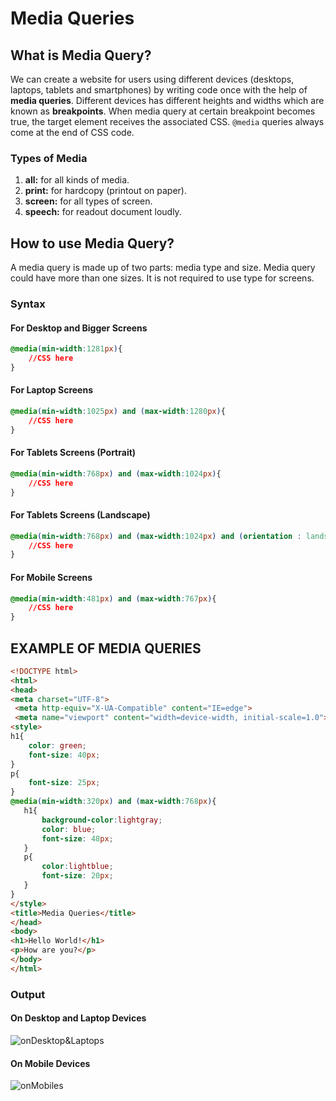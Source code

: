 # Media Queries

## What is Media Query?

We can create a website for users using different devices (desktops, laptops, tablets and smartphones) by writing code once with the help of **media queries**. Different devices has different heights and widths which are known as **breakpoints**. When media query at certain breakpoint becomes true, the target element receives the associated CSS. `@media` queries always come at the end of CSS code.  

### Types of Media 

1. **all:** for all kinds of media.
2. **print:** for hardcopy (printout on paper).
3. **screen:** for all types of screen.
4. **speech:** for readout document loudly.

## How to use Media Query?

A media query is made up of two parts: media type and size. Media query could have more than one sizes. It is not required to use type for screens.

### Syntax
#### For Desktop and Bigger Screens 
```css
@media(min-width:1281px){
    //CSS here
}
```
#### For Laptop Screens
```css
@media(min-width:1025px) and (max-width:1280px){
    //CSS here
}
```
#### For Tablets Screens (Portrait)
```css
@media(min-width:768px) and (max-width:1024px){
    //CSS here
}
```
#### For Tablets Screens (Landscape)
```css
@media(min-width:768px) and (max-width:1024px) and (orientation : landscape )  {
    //CSS here
}
```
#### For  Mobile Screens 
```css
@media(min-width:481px) and (max-width:767px){
    //CSS here
}
```

## EXAMPLE OF MEDIA QUERIES
```html
<!DOCTYPE html>
<html>
<head>
<meta charset="UTF-8">
 <meta http-equiv="X-UA-Compatible" content="IE=edge">
 <meta name="viewport" content="width=device-width, initial-scale=1.0">
<style>
h1{
    color: green;
    font-size: 40px;
}
p{
    font-size: 25px;
}
@media(min-width:320px) and (max-width:768px){
   h1{
       background-color:lightgray;
       color: blue;
       font-size: 48px;
   }
   p{
       color:lightblue;
       font-size: 20px;
   }
}
</style>
<title>Media Queries</title>
</head>
<body>
<h1>Hello World!</h1>
<p>How are you?</p>
</body>
</html>
```

### Output
#### On Desktop and Laptop Devices

![onDesktop&Laptops](https://mediaquery.samimunir2002.repl.co/bigScreen.png)

#### On Mobile Devices 

![onMobiles](https://mediaquery.samimunir2002.repl.co/smallScreens.png)
